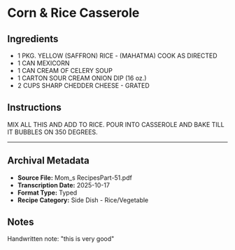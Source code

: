 # Corn & Rice Casserole

## Ingredients

- 1 PKG. YELLOW (SAFFRON) RICE - (MAHATMA) COOK AS DIRECTED
- 1 CAN MEXICORN
- 1 CAN CREAM OF CELERY SOUP
- 1 CARTON SOUR CREAM ONION DIP (16 oz.)
- 2 CUPS SHARP CHEDDER CHEESE - GRATED

## Instructions

MIX ALL THIS AND ADD TO RICE. POUR INTO CASSEROLE AND BAKE TILL IT BUBBLES ON 350 DEGREES.

---

## Archival Metadata

- **Source File:** Mom_s RecipesPart-51.pdf
- **Transcription Date:** 2025-10-17
- **Format Type:** Typed
- **Recipe Category:** Side Dish - Rice/Vegetable

## Notes

Handwritten note: "this is very good"
